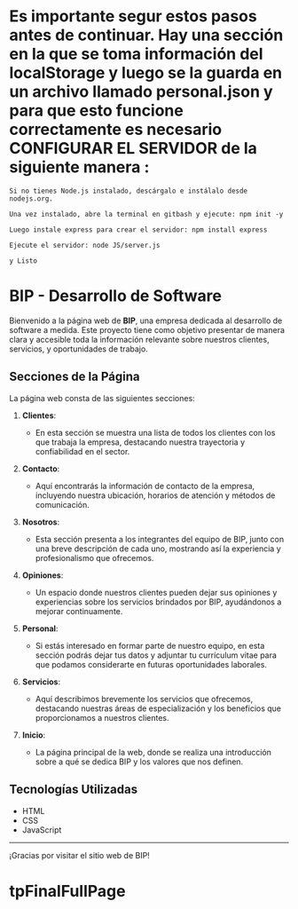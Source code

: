 
# Es importante segur estos pasos antes de continuar. Hay una sección en la que se toma información del localStorage y luego se la guarda en un archivo llamado personal.json y para que esto funcione correctamente es necesario CONFIGURAR EL SERVIDOR de la siguiente manera :
    Si no tienes Node.js instalado, descárgalo e instálalo desde nodejs.org.

    Una vez instalado, abre la terminal en gitbash y ejecute: npm init -y

    Luego instale express para crear el servidor: npm install express

    Ejecute el servidor: node JS/server.js

    y Listo


# BIP - Desarrollo de Software

Bienvenido a la página web de **BIP**, una empresa dedicada al desarrollo de software a medida. Este proyecto tiene como objetivo presentar de manera clara y accesible toda la información relevante sobre nuestros clientes, servicios, y oportunidades de trabajo.

## Secciones de la Página

La página web consta de las siguientes secciones:

1. **Clientes**: 
   - En esta sección se muestra una lista de todos los clientes con los que trabaja la empresa, destacando nuestra trayectoria y confiabilidad en el sector.

2. **Contacto**: 
   - Aquí encontrarás la información de contacto de la empresa, incluyendo nuestra ubicación, horarios de atención y métodos de comunicación.

3. **Nosotros**: 
   - Esta sección presenta a los integrantes del equipo de BIP, junto con una breve descripción de cada uno, mostrando así la experiencia y profesionalismo que ofrecemos.

4. **Opiniones**: 
   - Un espacio donde nuestros clientes pueden dejar sus opiniones y experiencias sobre los servicios brindados por BIP, ayudándonos a mejorar continuamente.

5. **Personal**: 
   - Si estás interesado en formar parte de nuestro equipo, en esta sección podrás dejar tus datos y adjuntar tu currículum vitae para que podamos considerarte en futuras oportunidades laborales.

6. **Servicios**: 
   - Aquí describimos brevemente los servicios que ofrecemos, destacando nuestras áreas de especialización y los beneficios que proporcionamos a nuestros clientes.

7. **Inicio**: 
   - La página principal de la web, donde se realiza una introducción sobre a qué se dedica BIP y los valores que nos definen.

## Tecnologías Utilizadas

- HTML
- CSS
- JavaScript

---

¡Gracias por visitar el sitio web de BIP!
# tpFinalFullPage

